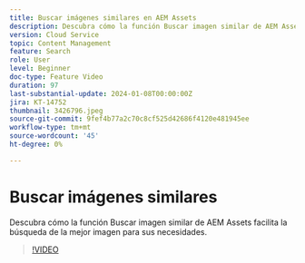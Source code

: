 ```yaml
---
title: Buscar imágenes similares en AEM Assets
description: Descubra cómo la función Buscar imagen similar de AEM Assets facilita la búsqueda de la mejor imagen para sus necesidades.
version: Cloud Service
topic: Content Management
feature: Search
role: User
level: Beginner
doc-type: Feature Video
duration: 97
last-substantial-update: 2024-01-08T00:00:00Z
jira: KT-14752
thumbnail: 3426796.jpeg
source-git-commit: 9fef4b77a2c70c8cf525d42686f4120e481945ee
workflow-type: tm+mt
source-wordcount: '45'
ht-degree: 0%

---
```



# Buscar imágenes similares

Descubra cómo la función Buscar imagen similar de AEM Assets facilita la búsqueda de la mejor imagen para sus necesidades.

>[!VIDEO](https://video.tv.adobe.com/v/3426796/?learn=on)
